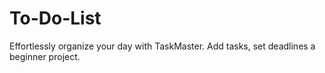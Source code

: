 # To-Do-List
Effortlessly organize your day with TaskMaster. Add tasks, set deadlines a beginner project.
